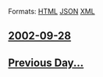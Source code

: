 
Formats: [HTML](2002/09/28/index.html)  [JSON](2002/09/28/index.json)  [XML](2002/09/28/index.xml)  

## [2002-09-28](/news/2002/09/28/index.md)

## [Previous Day...](/news/2002/09/27/index.md)

